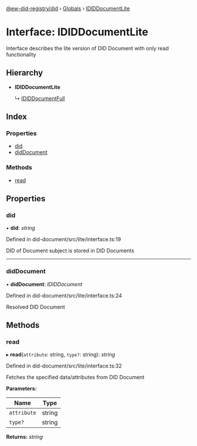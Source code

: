 [@ew-did-registry/did](../README.md) › [Globals](../globals.md) › [IDIDDocumentLite](ididdocumentlite.md)

# Interface: IDIDDocumentLite

Interface describes the lite version of DID Document with only read functionality

## Hierarchy

* **IDIDDocumentLite**

  ↳ [IDIDDocumentFull](ididdocumentfull.md)

## Index

### Properties

* [did](ididdocumentlite.md#did)
* [didDocument](ididdocumentlite.md#diddocument)

### Methods

* [read](ididdocumentlite.md#read)

## Properties

###  did

• **did**: *string*

Defined in did-document/src/lite/interface.ts:19

DID of Document subject is stored in DID Documents

___

###  didDocument

• **didDocument**: *IDIDDocument*

Defined in did-document/src/lite/interface.ts:24

Resolved DID Document

## Methods

###  read

▸ **read**(`attribute`: string, `type?`: string): *string*

Defined in did-document/src/lite/interface.ts:32

Fetches the specified data/attributes from DID Document

**Parameters:**

Name | Type |
------ | ------ |
`attribute` | string |
`type?` | string |

**Returns:** *string*
